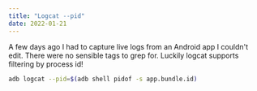 ```yaml
---
title: "Logcat --pid"
date: 2022-01-21
---
```


A few days ago I had to capture live logs from an Android app I couldn't edit. There were no sensible tags to grep for. Luckily logcat supports filtering by process id!
```sh
adb logcat --pid=$(adb shell pidof -s app.bundle.id)
```
